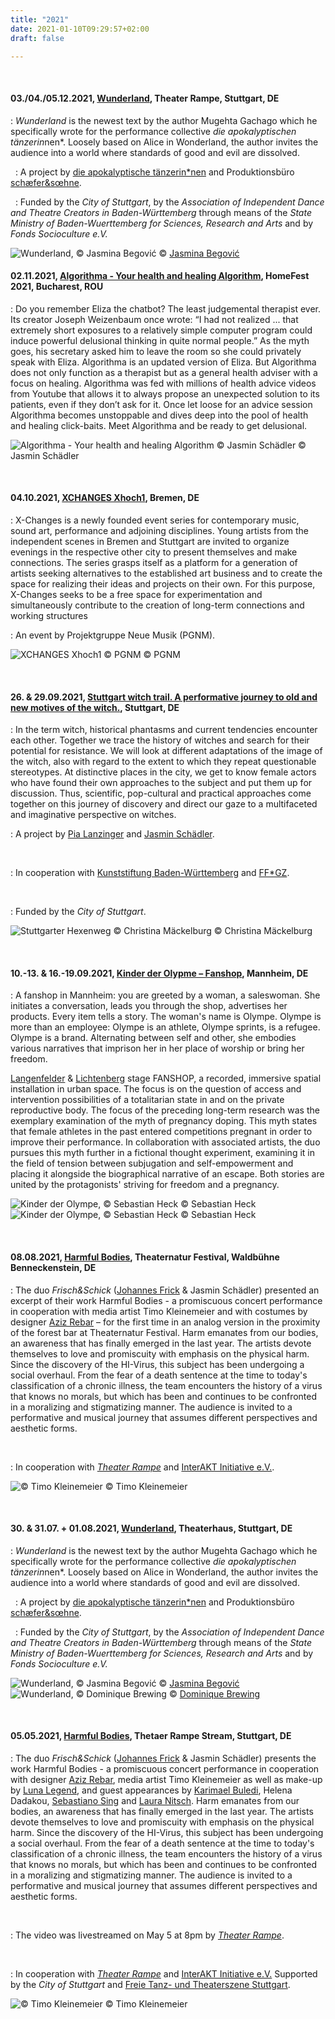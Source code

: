 ```yaml
---
title: "2021"
date: 2021-01-10T09:29:57+02:00
draft: false

---
```

&nbsp;

#### **03./04./05.12.2021, [Wunderland](https://www.apocalypse.dance/projekte/wunderland), Theater Rampe, Stuttgart, DE**
:   *Wunderland* is the newest text by the author Mugehta Gachago which he specifically
 wrote for the performance collective *die apokalyptischen tänzerin*nen*. Loosely based on Alice in Wonderland, the author invites the audience into a world where standards of good and evil are dissolved. 

&nbsp;
:   A project by [die apokalyptische tänzerin\*nen](https://www.apocalypse.dance/) and Produktionsbüro [schæfer&sœhne](http://www.ae-oe.de/).

&nbsp;
:   Funded by the *City of Stuttgart*, by the *Association of Independent Dance and Theatre Creators in Baden-Württemberg* through means of the *State Ministry of Baden-Wuerttemberg for Sciences, Research and Arts* and by *Fonds Socioculture e.V.*

![Wunderland, © Jasmina Begović](/upcoming/wunderlanddezember.gif)
© [Jasmina Begović](https://www.instagram.com/jasmina.beg/)
&nbsp;

#### **02.11.2021, [Algorithma - Your health and healing Algorithm](https://culturadecasa.ro/homefest-2021/), HomeFest 2021, Bucharest, ROU** 
:   Do you remember Eliza the chatbot? The least judgemental therapist ever.
Its creator Joseph Weizenbaum once wrote: “I had not realized ... that extremely short exposures to a relatively simple computer program could induce powerful delusional thinking in quite normal people.” As the myth goes, his secretary asked him to leave the room so she could privately speak with Eliza. Algorithma is an updated version of Eliza. But Algorithma does not only function as a therapist but as a general health adviser with a focus on healing. Algorithma was fed with millions of health advice videos from Youtube that allows it to always propose an unexpected solution to its patients, even if they don’t ask for it. Once let loose for an advice session Algorithma becomes unstoppable and dives deep into the pool of health and healing click-baits. Meet Algorithma and be ready to get delusional. 

![Algorithma - Your health and healing Algorithm © Jasmin Schädler](/AHB.png)
© Jasmin Schädler

&nbsp;

#### **04.10.2021, [XCHANGES Xhoch1](https://schwankhalle.de/xhoch1), Bremen, DE** 
:   X-Changes is a newly founded event series for contemporary music, sound art, performance and adjoining disciplines. Young artists from the independent scenes in Bremen and Stuttgart are invited to organize evenings in the respective other city to present themselves and make connections. The series grasps itself as a platform for a generation of artists seeking alternatives to the established art business and to create the space for realizing their ideas and projects on their own. For this purpose, X-Changes seeks to be a free space for experimentation and simultaneously contribute to the creation of long-term connections and working structures

:   An event by Projektgruppe Neue Musik (PGNM).

![XCHANGES Xhoch1 © PGNM](/upcoming/xchanges.png)
© PGNM

&nbsp;

#### **26. & 29.09.2021, [Stuttgart witch trail. A performative journey to old and new motives of the witch.](https://stuttgarterhexenweg.eventbrite.de), Stuttgart, DE** 
:   In the term witch, historical phantasms and current tendencies encounter each other. Together we trace the history of witches and search for their potential for resistance. We will look at different adaptations of the image of the witch, also with regard to the extent to which they repeat questionable stereotypes. At distinctive places in the city, we get to know female actors who have found their own approaches to the subject and put them up for discussion. Thus, scientific, pop-cultural and practical approaches come together on this journey of discovery and direct our gaze to a multifaceted and imaginative perspective on witches.

:   A project by [Pia Lanzinger](http://www.pialanzinger.de/) and [Jasmin Schädler](https://jasmin-schaedler.com/).

&nbsp;

:   In cooperation with [Kunststiftung Baden-Württemberg](https://www.kunststiftung.de/) and [FF*GZ](https://www.ffgzstuttgart.de/festival/).

&nbsp;

:   Funded by the *City of Stuttgart*.

![Stuttgarter Hexenweg © Christina Mäckelburg](/upcoming/shw.gif)
© Christina Mäckelburg

&nbsp;

#### **10.-13. & 16.-19.09.2021, [Kinder der Olypme – Fanshop](https://theaterhausg7.cortex-tickets.de/), Mannheim, DE** 
:   A fanshop in Mannheim: you are greeted by a woman, a saleswoman. She initiates a conversation, leads you through the shop, advertises her products. Every item tells a story. The woman's name is Olympe. Olympe is more than an employee: Olympe is an athlete, Olympe sprints, is a refugee. Olympe is a brand. Alternating between self and other, she embodies various narratives that imprison her in her place of worship or bring her freedom. 

[Langenfelder](http://www.langenfelder.de/content/langenfelder_lichtenberg.html) & [Lichtenberg](https://sophielichtenberg.de/) stage FANSHOP, a recorded, immersive spatial installation in urban space. The focus is on the question of access and intervention possibilities of a totalitarian state in and on the private reproductive body. The focus of the preceding long-term research was the exemplary examination of the myth of pregnancy doping. This myth states that female athletes in the past entered competitions pregnant in order to improve their performance. In collaboration with associated artists, the duo pursues this myth further in a fictional thought experiment, examining it in the field of tension between subjugation and self-empowerment and placing it alongside the biographical narrative of an escape. Both stories are united by the protagonists' striving for freedom and a pregnancy.

![Kinder der Olympe, © Sebastian Heck](/upcoming/olympe1.jpg)
© Sebastian Heck
![Kinder der Olympe, © Sebastian Heck](/upcoming/olympe2.jpg)
© Sebastian Heck

&nbsp;

#### **08.08.2021, [Harmful Bodies](https://theaternatur-harz.de/veranstaltung/gefaehrliche-koerper/), Theaternatur Festival, Waldbühne Benneckenstein, DE**
:   The duo *Frisch&Schick* ([Johannes Frick](https://www.instagram.com/jon_darc/) & Jasmin Schädler) presented an excerpt of their work Harmful Bodies - a promiscuous concert performance in cooperation with media artist Timo Kleinemeier and with costumes by designer [Aziz Rebar](https://www.instagram.com/aziz_rebar/) – for the first time in an analog version in the proximity of the forest bar at Theaternatur Festival. 
Harm emanates from our bodies, an awareness that has finally emerged in the last year. The artists devote themselves to love and promiscuity with emphasis on the physical harm. Since the discovery of the HI-Virus, this subject has been undergoing a social overhaul. From the fear of a death sentence at the time to today's classification of a chronic illness, the team encounters the history of a virus that knows no morals, but which has been and continues to be confronted in a moralizing and stigmatizing manner.
The audience is invited to a performative and musical journey that assumes different perspectives and aesthetic forms.

&nbsp;

:   In cooperation with *[Theater Rampe](https://theaterrampe.de/stuecke/gefaehrliche-koerper/)* and [InterAKT Initiative e.V.](https://interakt-initiative.com/).

![© Timo Kleinemeier](/upcoming/driprop.jpg)
© Timo Kleinemeier

&nbsp;

#### **30. & 31.07. + 01.08.2021, [Wunderland](https://www.apocalypse.dance/projekte/wunderland), Theaterhaus, Stuttgart, DE**
:   *Wunderland* is the newest text by the author Mugehta Gachago which he specifically
 wrote for the performance collective *die apokalyptischen tänzerin*nen*. Loosely based on Alice in Wonderland, the author invites the audience into a world where standards of good and evil are dissolved. 

&nbsp;
:   A project by [die apokalyptische tänzerin\*nen](https://www.apocalypse.dance/) and Produktionsbüro [schæfer&sœhne](http://www.ae-oe.de/).

&nbsp;
:   Funded by the *City of Stuttgart*, by the *Association of Independent Dance and Theatre Creators in Baden-Württemberg* through means of the *State Ministry of Baden-Wuerttemberg for Sciences, Research and Arts* and by *Fonds Socioculture e.V.*

![Wunderland, © Jasmina Begović](/upcoming/wunderland.gif)
© [Jasmina Begović](https://www.instagram.com/jasmina.beg/)
![Wunderland, © Dominique Brewing](/upcoming/wunderland.jpg)
© [Dominique Brewing](https://dominiquebrewing.com/)

&nbsp;

#### **05.05.2021, [Harmful Bodies](https://theaterrampe.de/stuecke/gefaehrliche-koerper/), Thetaer Rampe Stream, Stuttgart, DE**
:   The duo *Frisch&Schick* ([Johannes Frick](https://www.instagram.com/jon_darc/) & Jasmin Schädler) presents the work Harmful Bodies - a promiscuous concert performance in cooperation with designer [Aziz Rebar](https://www.instagram.com/aziz_rebar/), media artist Timo Kleinemeier as well as make-up by [Luna Legend](https://www.instagram.com/luna.legend/), and guest appearances by [Karimael Buledi](https://www.instagram.com/kari.m.ael/), Helena Dadakou, [Sebastiano Sing](https://sebastianosing.com/bio) and [Laura Nitsch](https://www.instagram.com/theofficialnitsch/). 
Harm emanates from our bodies, an awareness that has finally emerged in the last year. The artists devote themselves to love and promiscuity with emphasis on the physical harm. Since the discovery of the HI-Virus, this subject has been undergoing a social overhaul. From the fear of a death sentence at the time to today's classification of a chronic illness, the team encounters the history of a virus that knows no morals, but which has been and continues to be confronted in a moralizing and stigmatizing manner.
The audience is invited to a performative and musical journey that assumes different perspectives and aesthetic forms.

&nbsp;

:   The video was livestreamed on May 5 at 8pm by *[Theater Rampe](https://theaterrampe.de/stuecke/gefaehrliche-koerper/)*. 

&nbsp;

:   In cooperation with *[Theater Rampe](https://theaterrampe.de/stuecke/gefaehrliche-koerper/)* and [InterAKT Initiative e.V.](https://interakt-initiative.com/) Supported by the *City of Stuttgart* and [Freie Tanz- und Theaterszene Stuttgart](https://ftts-stuttgart.de/). 

![© Timo Kleinemeier](/upcoming/positive.jpg)
© Timo Kleinemeier

&nbsp;